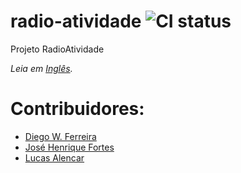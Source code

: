 # radio-atividade ![CI status](https://img.shields.io/badge/build-passing-brightgreen.svg)

Projeto RadioAtividade

*Leia em [Inglês](README.md).*

# Contribuidores:
- [Diego W. Ferreira](https://github.com/diegowendel)
- [José Henrique Fortes](https://github.com/josehfortes)
- [Lucas Alencar](https://github.com/alencarlucas)

